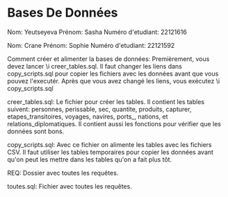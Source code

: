 # Bases De Données

Nom: Yeutseyeva 
Prénom: Sasha 
Numéro d'etudiant: 22121616 

Nom: Crane 
Prénom: Sophie 
Numéro d'etudiant: 22121592

Comment créer et alimenter la bases de données:
Premièrement, vous devez lancer \i creer_tables.sql. Il faut changer les liens dans copy_scripts.sql pour copier les fichiers avec les données avant que vous pouvez l'executér. Après que vous avez changé les liens, vous exécutez \i copy_scripts.sql

creer_tables.sql: Le fichier pour créer les tables. Il contient les tables suivent: personnes, perissable, sec, quantite, produits, capturer, etapes_transitoires, voyages, navires, ports_, nations, et relations_diplomatiques. Il contient aussi les fonctions pour vérifier que les données sont bons.

copy_scripts.sql: Avec ce fichier on alimente les tables avec les fichiers CSV. Il faut utiliser les tables temporaires pour copier les données avant qu'on peut les mettre dans les tables qu'on a fait plus tôt.

REQ: Dossier avec toutes les requêtes. 

toutes.sql: Fichier avec toutes les requêtes. 

